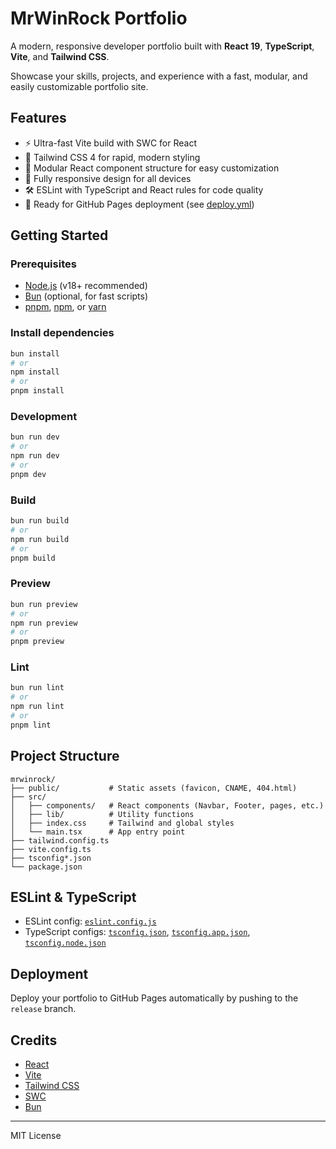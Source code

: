 # MrWinRock Portfolio

A modern, responsive developer portfolio built with **React 19**, **TypeScript**, **Vite**, and **Tailwind CSS**.

Showcase your skills, projects, and experience with a fast, modular, and easily customizable portfolio site.

## Features

- ⚡️ Ultra-fast Vite build with SWC for React
- 🎨 Tailwind CSS 4 for rapid, modern styling
- 🧩 Modular React component structure for easy customization
- 📱 Fully responsive design for all devices
- 🛠️ ESLint with TypeScript and React rules for code quality
- 🚀 Ready for GitHub Pages deployment (see [deploy.yml](.github/workflows/deploy.yml))

## Getting Started

### Prerequisites

- [Node.js](https://nodejs.org/) (v18+ recommended)
- [Bun](https://bun.sh/) (optional, for fast scripts)
- [pnpm](https://pnpm.io/), [npm](https://www.npmjs.com/), or [yarn](https://yarnpkg.com/)

### Install dependencies

```sh
bun install
# or
npm install
# or
pnpm install
```

### Development

```sh
bun run dev
# or
npm run dev
# or
pnpm dev
```

### Build

```sh
bun run build
# or
npm run build
# or
pnpm build
```

### Preview

```sh
bun run preview
# or
npm run preview
# or
pnpm preview
```

### Lint

```sh
bun run lint
# or
npm run lint
# or
pnpm lint
```

## Project Structure

```
mrwinrock/
├── public/           # Static assets (favicon, CNAME, 404.html)
├── src/
│   ├── components/   # React components (Navbar, Footer, pages, etc.)
│   ├── lib/          # Utility functions
│   ├── index.css     # Tailwind and global styles
│   └── main.tsx      # App entry point
├── tailwind.config.ts
├── vite.config.ts
├── tsconfig*.json
└── package.json
```

## ESLint & TypeScript

- ESLint config: [`eslint.config.js`](eslint.config.js)
- TypeScript configs: [`tsconfig.json`](tsconfig.json), [`tsconfig.app.json`](tsconfig.app.json), [`tsconfig.node.json`](tsconfig.node.json)

## Deployment

Deploy your portfolio to GitHub Pages automatically by pushing to the `release` branch.

## Credits

- [React](https://react.dev/)
- [Vite](https://vitejs.dev/)
- [Tailwind CSS](https://tailwindcss.com/)
- [SWC](https://swc.rs/)
- [Bun](https://bun.sh/)

---

MIT License